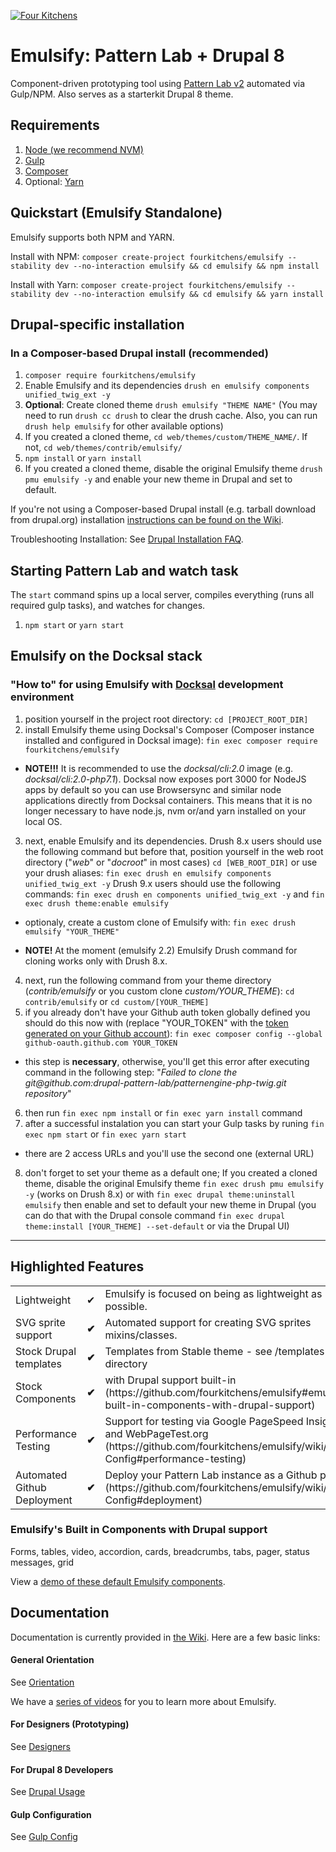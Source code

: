 [![Four Kitchens](https://img.shields.io/badge/4K-Four%20Kitchens-35AA4E.svg)](https://fourkitchens.com/)

# Emulsify: Pattern Lab + Drupal 8

Component-driven prototyping tool using [Pattern Lab v2](http://patternlab.io/) automated via Gulp/NPM. Also serves as a starterkit Drupal 8 theme.

## Requirements

  1. [Node (we recommend NVM)](https://github.com/creationix/nvm)
  2. [Gulp](http://gulpjs.com/)
  3. [Composer](https://getcomposer.org/)
  4. Optional: [Yarn](https://github.com/yarnpkg/yarn)

## Quickstart (Emulsify Standalone)
Emulsify supports both NPM and YARN.

Install with NPM:
`composer create-project fourkitchens/emulsify --stability dev --no-interaction emulsify && cd emulsify && npm install`

Install with Yarn:
`composer create-project fourkitchens/emulsify --stability dev --no-interaction emulsify && cd emulsify && yarn install`

## Drupal-specific installation

### In a Composer-based Drupal install (recommended)

  1. `composer require fourkitchens/emulsify`
  2. Enable Emulsify and its dependencies `drush en emulsify components unified_twig_ext -y`
  3. **Optional**: Create cloned theme `drush emulsify "THEME NAME"` (You may need to run `drush cc drush` to clear the drush cache. Also, you can run `drush help emulsify` for other available options)
  4. If you created a cloned theme, `cd web/themes/custom/THEME_NAME/`. If not, `cd web/themes/contrib/emulsify/`
  5. `npm install` or `yarn install`
  6. If you created a cloned theme, disable the original Emulsify theme `drush pmu emulsify -y` and enable your new theme in Drupal and set to default.

If you're not using a Composer-based Drupal install (e.g. tarball download from drupal.org) installation [instructions can be found on the Wiki](https://github.com/fourkitchens/emulsify/wiki/Installation).

Troubleshooting Installation: See [Drupal Installation FAQ](https://github.com/fourkitchens/emulsify/wiki/Installation#drupal-installation-faq).

## Starting Pattern Lab and watch task

The `start` command spins up a local server, compiles everything (runs all required gulp tasks), and watches for changes.

  1. `npm start` or `yarn start`

## Emulsify on the Docksal stack
### "How to" for using Emulsify with [Docksal](https://github.com/docksal/docksal) development environment

1. position yourself in the project root directory:
`cd [PROJECT_ROOT_DIR]`
2. install Emulsify theme using Docksal's Composer (Composer instance installed and configured in Docksal image): `fin exec composer require fourkitchens/emulsify`
- **NOTE!!!**
It is recommended to use the _docksal/cli:2.0_ image (e.g. _docksal/cli:2.0-php7.1_).
Docksal now exposes port 3000 for NodeJS apps by default so you can use Browsersync and similar node applications directly from Docksal containers. This means that it is no longer necessary to have node.js, nvm or/and yarn installed on your local OS.
3. next, enable Emulsify and its dependencies.
Drush 8.x users should use the following command but before that, position yourself in the web root directory ("_web_" or "_docroot_" in most cases) `cd [WEB_ROOT_DIR]` or use your drush aliases:
`fin exec drush en emulsify components unified_twig_ext -y`
Drush 9.x users should use the following commands:
`fin exec drush en components unified_twig_ext -y` and
`fin exec drush theme:enable emulsify`

 - optionaly, create a custom clone of Emulsify with:
`fin exec drush emulsify "YOUR_THEME"`

 - **NOTE!** At the moment (emulsify 2.2) Emulsify Drush command for cloning works only with Drush 8.x.
4. next, run the following command from your theme directory (_contrib/emulsify_ or you custom clone _custom/YOUR_THEME_):
`cd contrib/emulsify`
or
`cd custom/[YOUR_THEME]`
5. if you already don't have your Github auth token globally defined you should do this now with (replace "YOUR_TOKEN" with the [token generated on your Github account](https://help.github.com/articles/creating-a-personal-access-token-for-the-command-line/)): 
 `fin exec composer config --global github-oauth.github.com YOUR_TOKEN`
 - this step is **necessary**, otherwise, you'll get this error after executing command in the following step: "_Failed to clone the git<span>@</span>github&#46;com:drupal-pattern-lab/patternengine-php-twig.git repository_"
6. then run `fin exec npm install` or `fin exec yarn install` command 
7. after a successful instalation you can start your Gulp tasks by runing `fin exec npm start` or `fin exec yarn start`
 - there are 2 access URLs and you'll use the second one (external URL)
8. don't forget to set your theme as a default one; If you created a cloned theme, disable the original Emulsify theme `fin exec drush pmu emulsify -y` (works on Drush 8.x) or with
`fin exec drupal theme:uninstall emulsify` then enable and set to default your new theme in Drupal 
(you can do that with the Drupal console command 
`fin exec drupal theme:install [YOUR_THEME] --set-default` or via the Drupal UI)
  ---

## Highlighted Features

<table><tbody>
<tr><td>Lightweight</td><td>✔</td><td>Emulsify is focused on being as lightweight as possible.</td></tr>
<tr><td>SVG sprite support </td><td><strong>✔</strong></td><td>Automated support for creating SVG sprites mixins/classes.</td></tr>
<tr><td>Stock Drupal templates </td><td><strong>✔</strong></td><td>Templates from Stable theme - see /templates directory</td></tr>
<tr><td>Stock Components </td><td><strong>✔</strong></td><td>with Drupal support built-in (https://github.com/fourkitchens/emulsify#emulsifys-built-in-components-with-drupal-support)</td></tr>
<tr><td>Performance Testing </td><td><strong>✔</strong></td><td>Support for testing via Google PageSpeed Insights and WebPageTest.org (https://github.com/fourkitchens/emulsify/wiki/Gulp-Config#performance-testing)</td></tr>
<tr><td>Automated Github Deployment </td><td><strong>✔</strong></td><td>Deploy your Pattern Lab instance as a Github page (https://github.com/fourkitchens/emulsify/wiki/Gulp-Config#deployment)</td></tr>
</tbody></table>

<h3 id="components">Emulsify's Built in Components with Drupal support</h3>
Forms, tables, video, accordion, cards, breadcrumbs, tabs, pager, status messages, grid

View a [demo of these default Emulsify components](https://fourkitchens.github.io/emulsify/pattern-lab/public/).

## Documentation
Documentation is currently provided in [the Wiki](https://github.com/fourkitchens/emulsify/wiki). Here are a few basic links:

#### General Orientation

See [Orientation](https://github.com/fourkitchens/emulsify/wiki/Orientation)

We have a [series of videos](https://www.youtube.com/playlist?list=PLO9S6JjNqWsGMQLDfE8Ekt0ryrGa3g4km) for you to learn more about Emulsify.

#### For Designers (Prototyping)

See [Designers](https://github.com/fourkitchens/emulsify/wiki/For-Designers)

#### For Drupal 8 Developers

See [Drupal Usage](https://github.com/fourkitchens/emulsify/wiki/Drupal-Usage)

#### Gulp Configuration

See [Gulp Config](https://github.com/fourkitchens/emulsify/wiki/Gulp-Config)
